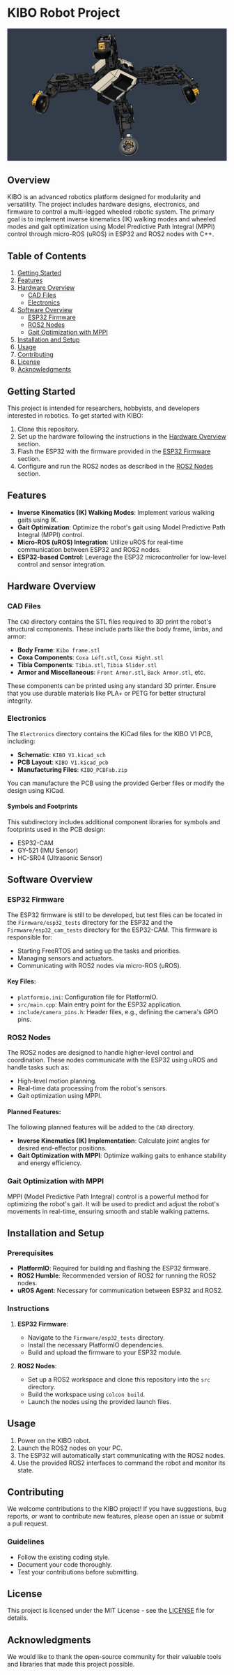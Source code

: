 # KIBO Robot Project

![KIBO Logo](logo.png)

## Overview

KIBO is an advanced robotics platform designed for modularity and versatility. The project includes hardware designs, electronics, and firmware to control a multi-legged wheeled robotic system. The primary goal is to implement inverse kinematics (IK) walking modes and wheeled modes and gait optimization using Model Predictive Path Integral (MPPI) control through micro-ROS (uROS) in ESP32 and ROS2 nodes with C++.

## Table of Contents

1. [Getting Started](#getting-started)
2. [Features](#features)
3. [Hardware Overview](#hardware-overview)
   - [CAD Files](#cad-files)
   - [Electronics](#electronics)
4. [Software Overview](#software-overview)
   - [ESP32 Firmware](#esp32-firmware)
   - [ROS2 Nodes](#ros2-nodes)
   - [Gait Optimization with MPPI](#gait-optimization-with-mppi)
5. [Installation and Setup](#installation-and-setup)
6. [Usage](#usage)
7. [Contributing](#contributing)
8. [License](#license)
9. [Acknowledgments](#acknowledgments)

## Getting Started

This project is intended for researchers, hobbyists, and developers interested in robotics. To get started with KIBO:

1. Clone this repository.
2. Set up the hardware following the instructions in the [Hardware Overview](#hardware-overview) section.
3. Flash the ESP32 with the firmware provided in the [ESP32 Firmware](#esp32-firmware) section.
4. Configure and run the ROS2 nodes as described in the [ROS2 Nodes](#ros2-nodes) section.

## Features

- **Inverse Kinematics (IK) Walking Modes**: Implement various walking gaits using IK.
- **Gait Optimization**: Optimize the robot's gait using Model Predictive Path Integral (MPPI) control.
- **Micro-ROS (uROS) Integration**: Utilize uROS for real-time communication between ESP32 and ROS2 nodes.
- **ESP32-based Control**: Leverage the ESP32 microcontroller for low-level control and sensor integration.

## Hardware Overview

### CAD Files

The `CAD` directory contains the STL files required to 3D print the robot's structural components. These include parts like the body frame, limbs, and armor:

- **Body Frame**: `Kibo frame.stl`
- **Coxa Components**: `Coxa Left.stl`, `Coxa Right.stl`
- **Tibia Components**: `Tibia.stl`, `Tibia Slider.stl`
- **Armor and Miscellaneous**: `Front Armor.stl`, `Back Armor.stl`, etc.

These components can be printed using any standard 3D printer. Ensure that you use durable materials like PLA+ or PETG for better structural integrity.

### Electronics

The `Electronics` directory contains the KiCad files for the KIBO V1 PCB, including:

- **Schematic**: `KIBO V1.kicad_sch`
- **PCB Layout**: `KIBO V1.kicad_pcb`
- **Manufacturing Files**: `KIBO_PCBFab.zip`

You can manufacture the PCB using the provided Gerber files or modify the design using KiCad.

#### Symbols and Footprints

This subdirectory includes additional component libraries for symbols and footprints used in the PCB design:

- ESP32-CAM
- GY-521 (IMU Sensor)
- HC-SR04 (Ultrasonic Sensor)

## Software Overview

### ESP32 Firmware

The ESP32 firmware is still to be developed, but test files can be located in the `Firmware/esp32_tests` directory for the ESP32 and the `Firmware/esp32_cam_tests` directory for the ESP32-CAM. This firmware is responsible for:

- Starting FreeRTOS and seting up the tasks and priorities.
- Managing sensors and actuators.
- Communicating with ROS2 nodes via micro-ROS (uROS).

#### Key Files:

- `platformio.ini`: Configuration file for PlatformIO.
- `src/main.cpp`: Main entry point for the ESP32 application.
- `include/camera_pins.h`: Header files, e.g., defining the camera's GPIO pins.

### ROS2 Nodes

The ROS2 nodes are designed to handle higher-level control and coordination. These nodes communicate with the ESP32 using uROS and handle tasks such as:

- High-level motion planning.
- Real-time data processing from the robot's sensors.
- Gait optimization using MPPI.

#### Planned Features:

The following planned features will be added to the `CAD` directory.

- **Inverse Kinematics (IK) Implementation**: Calculate joint angles for desired end-effector positions.
- **Gait Optimization with MPPI**: Optimize walking gaits to enhance stability and energy efficiency.

### Gait Optimization with MPPI

MPPI (Model Predictive Path Integral) control is a powerful method for optimizing the robot's gait. It will be used to predict and adjust the robot's movements in real-time, ensuring smooth and stable walking patterns.

## Installation and Setup

### Prerequisites

- **PlatformIO**: Required for building and flashing the ESP32 firmware.
- **ROS2 Humble**: Recommended version of ROS2 for running the ROS2 nodes.
- **uROS Agent**: Necessary for communication between ESP32 and ROS2.

### Instructions

1. **ESP32 Firmware**:
   - Navigate to the `Firmware/esp32_tests` directory.
   - Install the necessary PlatformIO dependencies.
   - Build and upload the firmware to your ESP32 module.

2. **ROS2 Nodes**:
   - Set up a ROS2 workspace and clone this repository into the `src` directory.
   - Build the workspace using `colcon build`.
   - Launch the nodes using the provided launch files.

## Usage

1. Power on the KIBO robot.
2. Launch the ROS2 nodes on your PC.
3. The ESP32 will automatically start communicating with the ROS2 nodes.
4. Use the provided ROS2 interfaces to command the robot and monitor its state.

## Contributing

We welcome contributions to the KIBO project! If you have suggestions, bug reports, or want to contribute new features, please open an issue or submit a pull request.

### Guidelines

- Follow the existing coding style.
- Document your code thoroughly.
- Test your contributions before submitting.

## License

This project is licensed under the MIT License - see the [LICENSE](LICENSE) file for details.

## Acknowledgments

We would like to thank the open-source community for their valuable tools and libraries that made this project possible.
